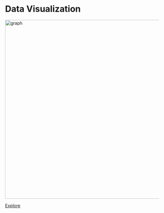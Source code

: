 # Data Visualization

<img width="587" alt="graph" src="https://github.com/inyoung-j/is578-intro-dh/assets/144145472/5b7c6336-311c-4fda-a38c-beefbecbb2ea">

[Explore](https://datawrapper.dwcdn.net/NMdoh/1/")